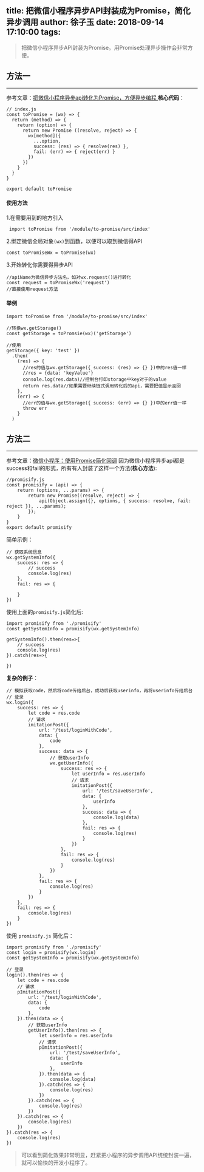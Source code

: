 title: 把微信小程序异步API封装成为Promise，简化异步调用
author: 徐子玉
date: 2018-09-14 17:10:00
tags:
---
> 把微信小程序异步API封装为Promise。用Promise处理异步操作会非常方便。

## 方法一
----
参考文章：[把微信小程序异步api转化为Promise，方便异步编程 ](https://github.com/tornoda/to-promise)
**核心代码**：
```
// index.js
const toPromise = (wx) => {
  return (method) => {
    return (option) => {
      return new Promise ((resolve, reject) => {
        wx[method]({
          ...option,
          success: (res) => { resolve(res) },
          fail: (err) => { reject(err) }
        })
      })
    }
  }
}

export default toPromise
```
#### 使用方法

1.在需要用到的地方引入  
```
 import toPromise from '/module/to-promise/src/index'
```
2.绑定微信全局对象`(wx)`到函数，以便可以取到微信得API
```
const toPromiseWx = toPromise(wx)
```
3.开始转化你需要得异步API
```
//apiName为微信异步方法名，如对wx.request()进行转化
const request = toPromiseWx('request')
//直接使用request方法
```
<!-- more -->
#### 举例
```
import toPromise from '/module/to-promise/src/index'

//转换wx.getStorage()
const getStorage = toPromsie(wx)('getStorage') 

//使用
getStorage({ key: 'test' })
  .then(
    (res) => {
      //res的值与wx.getStorage({ success: (res) => {} })中的res值一样
      //res = {data: 'keyValue'}
      console.log(res.data)//控制台打印storage中key对于的value
      return res.data//如果需要继续链式调用转化后的api，需要把值显示返回
    },
    (err) => {
      //err的值与wx.getStorage({ success: (err) => {} })中的err值一样
      throw err
    }
  )
```

## 方法二
----
参考文章：[微信小程序：使用Promise简化回调](https://segmentfault.com/a/1190000013150196)
因为微信小程序异步api都是success和fail的形式，所有有人封装了这样一个方法(**核心方法**):
```
//promisify.js
const promisify = (api) => {
    return (options, ...params) => {
        return new Promise((resolve, reject) => {
            api(Object.assign({}, options, { success: resolve, fail: reject }), ...params);
        });
    }
}
export default promisify
```
简单示例：
```
// 获取系统信息
wx.getSystemInfo({
    success: res => {
        // success
        console.log(res)
    },
    fail: res => {

    }
})
```
使用上面的`promisify.js`简化后:
```
import promisify from './promisify'
const getSystemInfo = promisify(wx.getSystemInfo)

getSystemInfo().then(res=>{
    // success
    console.log(res)
}).catch(res=>{

})
```
**复杂的例子**：
```
// 模拟获取code，然后将code传给后台，成功后获取userinfo，再将userinfo传给后台
// 登录
wx.login({
    success: res => {
        let code = res.code
        // 请求
        imitationPost({
            url: '/test/loginWithCode',
            data: {
                code
            },
            success: data => {
                // 获取userInfo
                wx.getUserInfo({
                    success: res => {
                        let userInfo = res.userInfo
                        // 请求
                        imitationPost({
                            url: '/test/saveUserInfo',
                            data: {
                                userInfo
                            },
                            success: data => {
                                console.log(data)
                            },
                            fail: res => {
                                console.log(res)
                            }
                        })
                    },
                    fail: res => {
                        console.log(res)
                    }
                })
            },
            fail: res => {
                console.log(res)
            }
        })
    },
    fail: res => {
        console.log(res)
    }
})
```
使用 `promisify.js` 简化后：
```
import promisify from './promisify'
const login = promisify(wx.login)
const getSystemInfo = promisify(wx.getSystemInfo)

// 登录
login().then(res => {
    let code = res.code
    // 请求
    pImitationPost({
        url: '/test/loginWithCode',
        data: {
            code
        },
    }).then(data => {
        // 获取userInfo
        getUserInfo().then(res => {
            let userInfo = res.userInfo
            // 请求
            pImitationPost({
                url: '/test/saveUserInfo',
                data: {
                    userInfo
                },
            }).then(data => {
                console.log(data)
            }).catch(res => {
                console.log(res)
            })
        }).catch(res => {
            console.log(res)
        })
    }).catch(res => {
        console.log(res)
    })
}).catch(res => {
    console.log(res)
})
```
> 可以看到简化效果非常明显，赶紧把小程序的异步调用API统统封装一遍，就可以愉快的开发小程序了。